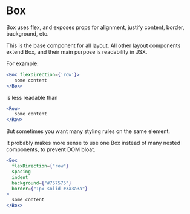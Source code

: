 # Box

Box uses flex, and exposes props for alignment, justify content, border, background, etc.

This is the base component for all layout.
All other layout components extend Box, and their main purpose is readability in JSX.

For example:

```jsx
<Box flexDirection={'row'}>
   some content
</Box>
```

is less readable than

```jsx
<Row>
   some content
</Row>
```

But sometimes you want many styling rules on the same element.

It probably makes more sense to use one Box instead of many nested components, to prevent DOM bloat.

```jsx
<Box
  flexDirection={"row"}
  spacing
  indent
  background={"#757575"}
  border={"1px solid #3a3a3a"}
>
  some content
</Box>
```
